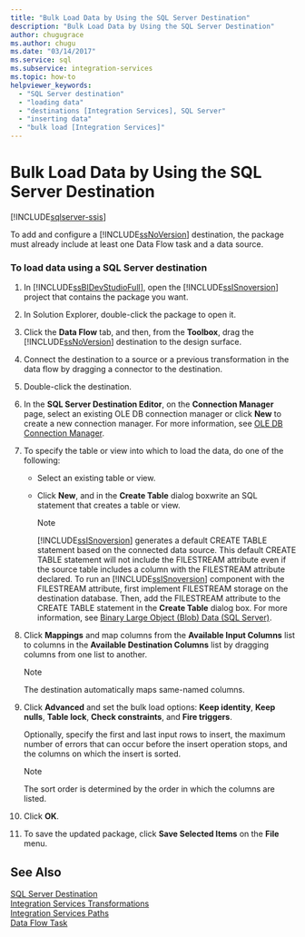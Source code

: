 ```yaml
---
title: "Bulk Load Data by Using the SQL Server Destination"
description: "Bulk Load Data by Using the SQL Server Destination"
author: chugugrace
ms.author: chugu
ms.date: "03/14/2017"
ms.service: sql
ms.subservice: integration-services
ms.topic: how-to
helpviewer_keywords:
  - "SQL Server destination"
  - "loading data"
  - "destinations [Integration Services], SQL Server"
  - "inserting data"
  - "bulk load [Integration Services]"
---
```

# Bulk Load Data by Using the SQL Server Destination

[!INCLUDE[sqlserver-ssis](../../includes/applies-to-version/sqlserver-ssis.md)]


  To add and configure a [!INCLUDE[ssNoVersion](../../includes/ssnoversion-md.md)] destination, the package must already include at least one Data Flow task and a data source.  
  
### To load data using a SQL Server destination  
  
1.  In [!INCLUDE[ssBIDevStudioFull](../../includes/ssbidevstudiofull-md.md)], open the [!INCLUDE[ssISnoversion](../../includes/ssisnoversion-md.md)] project that contains the package you want.  
  
2.  In Solution Explorer, double-click the package to open it.  
  
3.  Click the **Data Flow** tab, and then, from the **Toolbox**, drag the [!INCLUDE[ssNoVersion](../../includes/ssnoversion-md.md)] destination to the design surface.  
  
4.  Connect the destination to a source or a previous transformation in the data flow by dragging a connector to the destination.  
  
5.  Double-click the destination.  
  
6.  In the **SQL Server Destination Editor**, on the **Connection Manager** page, select an existing OLE DB connection manager or click **New** to create a new connection manager. For more information, see [OLE DB Connection Manager](../../integration-services/connection-manager/ole-db-connection-manager.md).  
  
7.  To specify the table or view into which to load the data, do one of the following:  
  
    -   Select an existing table or view.  
  
    -   Click **New**, and in the **Create Table** dialog boxwrite an SQL statement that creates a table or view.  
  
        > [!NOTE]  
        >  [!INCLUDE[ssISnoversion](../../includes/ssisnoversion-md.md)] generates a default CREATE TABLE statement based on the connected data source. This default CREATE TABLE statement will not include the FILESTREAM attribute even if the source table includes a column with the FILESTREAM attribute declared. To run an [!INCLUDE[ssISnoversion](../../includes/ssisnoversion-md.md)] component with the FILESTREAM attribute, first implement FILESTREAM storage on the destination database. Then, add the FILESTREAM attribute to the CREATE TABLE statement in the **Create Table** dialog box. For more information, see [Binary Large Object &#40;Blob&#41; Data &#40;SQL Server&#41;](../../relational-databases/blob/binary-large-object-blob-data-sql-server.md).  
  
8.  Click **Mappings** and map columns from the **Available Input Columns** list to columns in the **Available Destination Columns** list by dragging columns from one list to another.  
  
    > [!NOTE]  
    >  The destination automatically maps same-named columns.  
  
9. Click **Advanced** and set the bulk load options: **Keep identity**, **Keep nulls**, **Table lock**, **Check constraints**, and **Fire triggers**.  
  
     Optionally, specify the first and last input rows to insert, the maximum number of errors that can occur before the insert operation stops, and the columns on which the insert is sorted.  
  
    > [!NOTE]  
    >  The sort order is determined by the order in which the columns are listed.  
  
10. Click **OK**.  
  
11. To save the updated package, click **Save Selected Items** on the **File** menu.  
  
## See Also  
 [SQL Server Destination](../../integration-services/data-flow/sql-server-destination.md)   
 [Integration Services Transformations](../../integration-services/data-flow/transformations/integration-services-transformations.md)   
 [Integration Services Paths](../../integration-services/data-flow/integration-services-paths.md)   
 [Data Flow Task](../../integration-services/control-flow/data-flow-task.md)  
  
  
